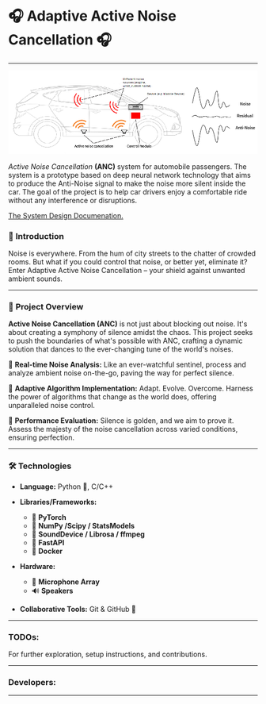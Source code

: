 # 🎧 Adaptive Active Noise Cancellation 🎧

--- 

<img src="./src/imgs/ANC_schema_prototype.png">


_Active Noise Cancellation_ **(ANC)** system for automobile passengers. The system is a prototype based on deep neural network technology that aims to produce the Anti-Noise signal to make the noise more silent inside the car. The goal of the project is to help car drivers enjoy a comfortable ride without any interference or disruptions. 

[The System Design Documenation.](./discovery/designdoc/System_Design.md)

### 🌟 **Introduction**
Noise is everywhere. From the hum of city streets to the chatter of crowded rooms. But what if you could control that noise, or better yet, eliminate it? Enter Adaptive Active Noise Cancellation – your shield against unwanted ambient sounds.


---

### 📖 **Project Overview**

**Active Noise Cancellation (ANC)** is not just about blocking out noise. It's about creating a symphony of silence amidst the chaos. This project seeks to push the boundaries of what's possible with ANC, crafting a dynamic solution that dances to the ever-changing tune of the world's noises.

🔹 **Real-time Noise Analysis:** Like an ever-watchful sentinel, process and analyze ambient noise on-the-go, paving the way for perfect silence.

🔹 **Adaptive Algorithm Implementation:** Adapt. Evolve. Overcome. Harness the power of algorithms that change as the world does, offering unparalleled noise control.

🔹 **Performance Evaluation:** Silence is golden, and we aim to prove it. Assess the majesty of the noise cancellation across varied conditions, ensuring perfection.

---

### 🛠 **Technologies**

- **Language:** Python 🐍, C/C++ 
  

- **Libraries/Frameworks:** 
  - 🧠 **PyTorch** 
  - 🔢 **NumPy /Scipy / StatsModels**
  - 🎵 **SoundDevice / Librosa / ffmpeg**
  - 🧠 **FastAPI**
  - 🔢 **Docker**


- **Hardware:** 
  - 🎤 **Microphone Array**
  - 🔊 **Speakers**


- **Collaborative Tools:** Git & GitHub 🚀

---

### TODOs:
For further exploration, setup instructions, and contributions.

---

### Developers:



----